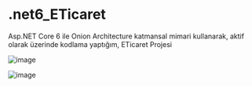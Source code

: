 # .net6_ETicaret

Asp.NET Core 6 ile Onion Architecture katmansal mimari kullanarak, aktif olarak üzerinde kodlama yaptığım, ETicaret Projesi

![image](https://user-images.githubusercontent.com/73500636/205082218-f11932cd-c125-4198-b9ff-1997b216df69.png)


![image](https://user-images.githubusercontent.com/73500636/204086689-b3053a85-f257-4541-9605-5867f5374c98.png)
